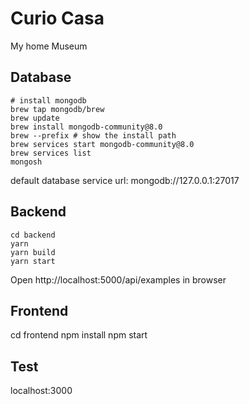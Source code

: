 # Curio Casa

My home Museum

## Database
```
# install mongodb
brew tap mongodb/brew
brew update
brew install mongodb-community@8.0
brew --prefix # show the install path
brew services start mongodb-community@8.0
brew services list
mongosh
```

default database service url: mongodb://127.0.0.1:27017

## Backend

```
cd backend
yarn
yarn build
yarn start
```
Open http://localhost:5000/api/examples in browser

## Frontend
cd frontend
npm install
npm start

## Test

localhost:3000